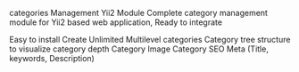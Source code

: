 categories Management Yii2 Module
Complete category management module for Yii2 based web application, Ready to integrate

Easy to install
Create Unlimited Multilevel categories
Category tree structure to visualize category depth
Category Image
Category SEO Meta (Title, keywords, Description)

